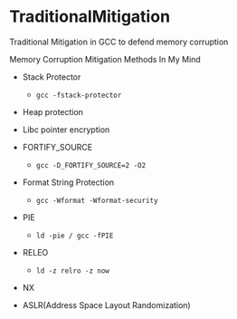 # TraditionalMitigation
Traditional Mitigation in GCC to defend memory corruption

Memory Corruption Mitigation Methods In My Mind

- Stack Protector
    - `gcc ­-fstack-protector`

- Heap protection

- Libc pointer encryption

- FORTIFY_SOURCE
    - `gcc ­-D_FORTIFY_SOURCE=2 ­-O2`

- Format String Protection
    - `gcc ­-Wformat ­-Wformat-security`

- PIE
    - `ld -pie / gcc ­-fPIE`

- RELEO
    - `ld ­-z relro -z now` 

- NX

- ASLR(Address Space Layout Randomization)
